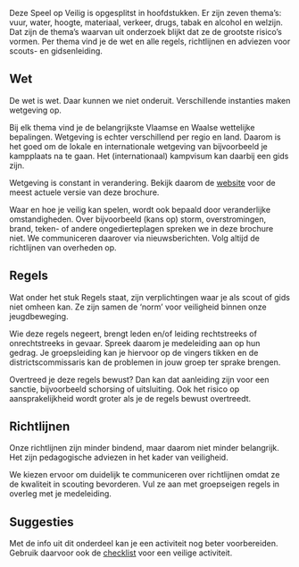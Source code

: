 Deze Speel op Veilig is opgesplitst in hoofdstukken. Er zijn zeven thema’s: vuur, water, hoogte, materiaal, verkeer, drugs, tabak en alcohol en welzijn. Dat zijn de thema’s waarvan uit onderzoek blijkt dat ze de grootste risico’s vormen. Per thema vind je de wet en alle regels, richtlijnen en adviezen voor scouts- en gidsenleiding.

## Wet
De wet is wet. Daar kunnen we niet onderuit. Verschillende instanties maken wetgeving op.

Bij elk thema vind je de belangrijkste Vlaamse en Waalse wettelijke bepalingen. Wetgeving is echter verschillend per regio en land. Daarom is het goed om de lokale en internationale wetgeving van bijvoorbeeld je kampplaats na te gaan. Het (internationaal) kampvisum kan daarbij een gids zijn.

Wetgeving is constant in verandering. Bekijk daarom de [website](https://www.scoutsengidsenvlaanderen.be/publicatie/speel-op-veilig) voor de meest actuele versie van deze brochure.

Waar en hoe je veilig kan spelen, wordt ook bepaald door veranderlijke omstandigheden. Over bijvoorbeeld (kans op) storm, overstromingen, brand, teken- of andere ongedierteplagen spreken we in deze brochure niet. We communiceren daarover via nieuwsberichten. Volg altijd de richtlijnen van overheden op.

## Regels
Wat onder het stuk Regels staat, zijn verplichtingen waar je als scout of gids niet omheen kan. Ze zijn samen de ‘norm’ voor veiligheid binnen onze jeugdbeweging.

Wie deze regels negeert, brengt leden en/of leiding rechtstreeks of onrechtstreeks in gevaar. Spreek daarom je medeleiding aan op hun gedrag. Je groepsleiding kan je hiervoor op de vingers tikken en de districtscommissaris kan de problemen in jouw groep ter sprake brengen.

Overtreed je deze regels bewust? Dan kan dat aanleiding zijn voor een sanctie, bijvoorbeeld schorsing of uitsluiting. Ook het risico op aansprakelijkheid wordt groter als je de regels bewust overtreedt.

## Richtlijnen
Onze richtlijnen zijn minder bindend, maar daarom niet minder belangrijk. Het zijn pedagogische adviezen in het kader van veiligheid.

We kiezen ervoor om duidelijk te communiceren over richtlijnen omdat ze de kwaliteit in scouting bevorderen. Vul ze aan met groepseigen regels in overleg met je medeleiding.

## Suggesties
Met de info uit dit onderdeel kan je een activiteit nog beter voorbereiden. Gebruik daarvoor ook de [checklist](/veilige-activiteit) voor een veilige activiteit.
